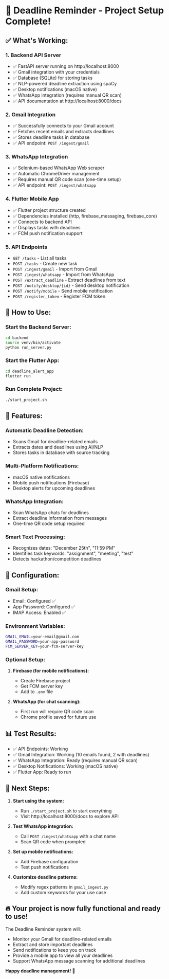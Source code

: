 # 🎉 Deadline Reminder - Project Setup Complete!

## ✅ **What's Working:**

### **1. Backend API Server**
- ✅ FastAPI server running on http://localhost:8000
- ✅ Gmail integration with your credentials
- ✅ Database (SQLite) for storing tasks
- ✅ NLP-powered deadline extraction using spaCy
- ✅ Desktop notifications (macOS native)
- ✅ WhatsApp integration (requires manual QR scan)
- ✅ API documentation at http://localhost:8000/docs

### **2. Gmail Integration**
- ✅ Successfully connects to your Gmail account
- ✅ Fetches recent emails and extracts deadlines
- ✅ Stores deadline tasks in database
- ✅ API endpoint: `POST /ingest/gmail`

### **3. WhatsApp Integration**
- ✅ Selenium-based WhatsApp Web scraper
- ✅ Automatic ChromeDriver management
- ✅ Requires manual QR code scan (one-time setup)
- ✅ API endpoint: `POST /ingest/whatsapp`

### **4. Flutter Mobile App**
- ✅ Flutter project structure created
- ✅ Dependencies installed (http, firebase_messaging, firebase_core)
- ✅ Connects to backend API
- ✅ Displays tasks with deadlines
- ✅ FCM push notification support

### **5. API Endpoints**
- `GET /tasks` - List all tasks
- `POST /tasks` - Create new task
- `POST /ingest/gmail` - Import from Gmail
- `POST /ingest/whatsapp` - Import from WhatsApp
- `POST /extract_deadline` - Extract deadlines from text
- `POST /notify/desktop/{id}` - Send desktop notification
- `POST /notify/mobile` - Send mobile notification
- `POST /register_token` - Register FCM token

## 🚀 **How to Use:**

### **Start the Backend Server:**
```bash
cd backend
source venv/bin/activate
python run_server.py
```

### **Start the Flutter App:**
```bash
cd deadline_alert_app
flutter run
```

### **Run Complete Project:**
```bash
./start_project.sh
```

## 📱 **Features:**

### **Automatic Deadline Detection:**
- Scans Gmail for deadline-related emails
- Extracts dates and deadlines using AI/NLP
- Stores tasks in database with source tracking

### **Multi-Platform Notifications:**
- macOS native notifications
- Mobile push notifications (Firebase)
- Desktop alerts for upcoming deadlines

### **WhatsApp Integration:**
- Scan WhatsApp chats for deadlines
- Extract deadline information from messages
- One-time QR code setup required

### **Smart Text Processing:**
- Recognizes dates: "December 25th", "11:59 PM"
- Identifies task keywords: "assignment", "meeting", "test"
- Detects hackathon/competition deadlines

## 🔧 **Configuration:**

### **Gmail Setup:**
- Email: Configured ✅
- App Password: Configured ✅
- IMAP Access: Enabled ✅

### **Environment Variables:**
```bash
GMAIL_EMAIL=your-email@gmail.com
GMAIL_PASSWORD=your-app-password
FCM_SERVER_KEY=your-fcm-server-key
```

### **Optional Setup:**
1. **Firebase (for mobile notifications):**
   - Create Firebase project
   - Get FCM server key
   - Add to `.env` file

2. **WhatsApp (for chat scanning):**
   - First run will require QR code scan
   - Chrome profile saved for future use

## 📊 **Test Results:**
- ✅ API Endpoints: Working
- ✅ Gmail Integration: Working (10 emails found, 2 with deadlines)
- ✅ WhatsApp Integration: Ready (requires manual QR scan)
- ✅ Desktop Notifications: Working (macOS native)
- ✅ Flutter App: Ready to run

## 🎯 **Next Steps:**

1. **Start using the system:**
   - Run `./start_project.sh` to start everything
   - Visit http://localhost:8000/docs to explore API

2. **Test WhatsApp integration:**
   - Call `POST /ingest/whatsapp` with a chat name
   - Scan QR code when prompted

3. **Set up mobile notifications:**
   - Add Firebase configuration
   - Test push notifications

4. **Customize deadline patterns:**
   - Modify regex patterns in `gmail_ingest.py`
   - Add custom keywords for your use case

## 🔥 **Your project is now fully functional and ready to use!**

The Deadline Reminder system will:
- Monitor your Gmail for deadline-related emails
- Extract and store important deadlines
- Send notifications to keep you on track
- Provide a mobile app to view all your deadlines
- Support WhatsApp message scanning for additional deadlines

**Happy deadline management! 🎉**
